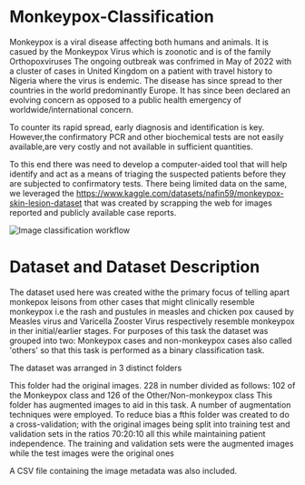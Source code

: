 # Monkeypox-Classification

Monkeypox is a viral disease affecting both humans and animals. It is casued by the Monkeypox Virus which is zoonotic and is of the family Orthopoxviruses The ongoing outbreak was confrimed in May of 2022 with a cluster of cases in United Kingdom on a patient with travel history to Nigeria where the virus is endemic. The disease has since spread to ther countries in the world predominantly Europe. It has since been declared an evolving concern as opposed to a public health emergency of worldwide/international concern.

To counter its rapid spread, early diagnosis and identification is key. However,the confirmatory PCR and other biochemical tests are not easily available,are very costly and not available in sufficient quantities.

To this end there was need to develop a computer-aided tool that will help identify and act as a means of triaging the suspected patients before they are subjected to confirmatory tests. There being limited data on the same, we leveraged the https://www.kaggle.com/datasets/nafin59/monkeypox-skin-lesion-dataset that was created by scrapping the web for images reported and publicly available case reports.

![Image classification workflow](https://user-images.githubusercontent.com/73839280/201317012-355c304c-b99b-42f9-a775-ac8f35ba0a27.png)


# Dataset and Dataset Description
The dataset used here was created withe the primary focus of telling apart monkepox leisons from other cases that might clinically resemble monkeypox i.e the rash and pustules in measles and chicken pox caused by Measles virus and Varicella Zooster Virus respectively resemble monkeypox in ther initial/earlier stages. For purposes of this task the dataset was grouped into two: Monkeypox cases and non-monkeypox cases also called 'others' so that this task is performed as a binary classification task.

The dataset was arranged in 3 distinct folders

This folder had the original images. 228 in number divided as follows: 102 of the Monkeypox class and 126 of the Other/Non-monkeypox class
This folder has augmented images to aid in this task. A number of augmentation techniques were employed.
To reduce bias a fthis folder was created to do a cross-validation; with the original images being split into training test and validation sets in the ratios 70:20:10 all this while maintaining patient independence.
The training and validation sets were the augmented images while the test images were the original ones

A CSV file containing the image metadata was also included.
